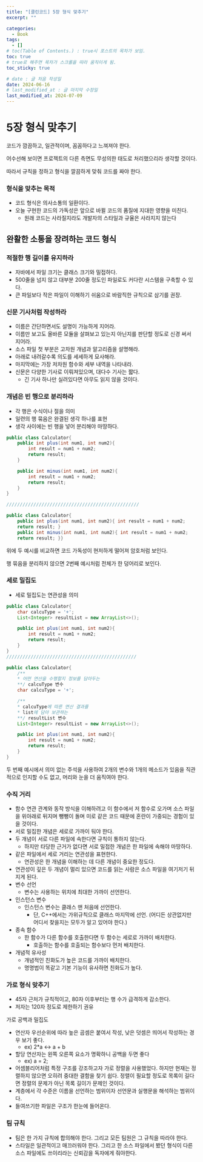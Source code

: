 ```yaml
---
title: "[클린코드] 5장 형식 맞추기"
excerpt: ""

categories:
  - Book
tags:
  - []
# toc(Table of Contents.) : true시 포스트의 목차가 보임.
toc: true
# true로 해주면 목차가 스크롤을 따라 움직이게 됨.
toc_sticky: true

# date : 글 처음 작성일
date: 2024-06-16
# last_modified_at : 글 마지막 수정일
last_modified_at: 2024-07-09
---
```


# 5장 형식 맞추기

코드가 깜끔하고, 일관적이며, 꼼꼼하다고 느껴져야 한다.

어수선해 보이면 프로젝트의 다른 측면도 무성의한 태도로 처리했으리라 생각할 것이다.

따라서 규칙을 정하고 형식을 깔끔하게 맞춰 코드를 짜야 한다.

### 형식을 맞추는 목적

- 코드 형식은 의사소통의 일환이다.
- 오늘 구현한 코드의 가독성은 앞으로 바뀔 코드의 품질에 지대한 영향을 미친다.
  - 원래 코드는 사라질지라도 개발자의 스타일과 규율은 사라지지 않는다

## 완활한 소통을 장려하는 코드 형식

### 적절한 행 길이를 유지하라

- 자바에서 파일 크기는 클래스 크기와 밀접하다.
- 500줄을 넘지 않고 대부분 200줄 정도인 파일로도 커다란 시스템을 구축할 수 있다.
- 큰 파일보다 작은 파일이 이해하기 쉬움으로 바람직한 규칙으로 삼기를 권장.

### 신문 기사처럼 작성하라

- 이름은 간단하면서도 설명이 가능하게 지어라.
- 이름만 보고도 올바른 모듈을 살펴보고 있는지 아닌지를 판단할 정도로 신경 써서 지어라.
- 소스 파일 첫 부분은 고차원 개념과 알고리즘을 설명해라.
- 아래로 내려갈수록 의도를 세세하게 묘사해라.
- 마지막에는 가장 저차원 함수와 세부 내역을 나타내라.
- 신문은 다양한 기사로 이뤄져있으며, 대다수 기사는 짧다.
  - 긴 기사 하나만 실려있다면 아무도 읽지 않을 것이다.

### 개념은 빈 행으로 분리하라

- 각 행은 수식이나 절을 의미
- 일련의 행 묶음은 완결된 생각 하나를 표현
- 생각 사이에는 빈 행을 넣어 분리해야 마땅하다.

```java
public class Calculator{
	public int plus(int num1, int num2){
		int result = num1 + num2;
		return result;
	}

	public int minus(int num1, int num2){
		int result = num1 + num2;
		return result;
	}
}

/////////////////////////////////////////////////

public class Calculator{
	public int plus(int num1, int num2){ int result = num1 + num2;
	return result; }
	public int minus(int num1, int num2){ int result = num1 + num2;
	return result; }}

```

위에 두 예시를 비교하면 코드 가독성이 현저하게 떨어져 암호처럼 보인다.

행 묶음을 분리하지 않으면 2번째 예시처럼 전체가 한 덩어리로 보인다.

### 세로 밀집도

- 세로 밀집도는 연관성을 의미

```java
public class Calculator{
	char calcuType = '+';
	List<Integer> resultList = new ArrayList<>();

	public int plus(int num1, int num2){
		int result = num1 + num2;
		return result;
	}
}
////////////////////////////////////////////////

public class Calculator{
	/**
	* 어떤 연산을 수행할지 정보를 담아두는
	**/ calcuType 변수
	char calcuType = '+';

	/**
	* calcuType에 따른 연산 결과를
	* list에 담아 보관하는
	**/ resultList 변수
	List<Integer> resultList = new ArrayList<>();

	public int plus(int num1, int num2){
		int result = num1 + num2;
		return result;
	}
}
```

두 번째 예시에서 의미 없는 주석을 사용하여 2개의 변수와 1개의 메소드가 있음을 직관적으로 인지할 수도 없고, 머리와 눈을 더 움직여야 한다.

### 수직 거리

- 함수 연관 관계와 동작 방식을 이해하려고 이 함수에서 저 함수로 오가며 소스 파일을 위아래로 뒤지며 뺑뺑이 돌며 미로 같은 코드 때문에 혼란이 가중되는 경험이 있을 것이다.
- 서로 밀집한 개념은 세로로 가까이 둬야 한다.
- 두 개념이 서로 다른 파일에 속한다면 규칙이 통하지 않는다.
  - 하지만 타당한 근거가 없다면 서로 밀접한 개념은 한 파일에 속해야 마땅하다.
- 같은 파일에서 세로 거리는 연관성을 표현한다.
  - 연관성은 한 개념을 이해하는 데 다른 개념이 중요한 정도다.
- 연관성이 깊은 두 개념이 멀리 있으면 코드를 읽는 사람은 소스 파일을 여기저기 뒤지게 된다.
- 변수 선언
  - 변수는 사용하는 위치에 최대한 가까이 선언한다.
- 인스턴스 변수
  - 인스턴스 변수는 클래스 맨 처음에 선언한다.
    - 단, C++에서는 가위규칙으로 클래스 마지막에 선언. (어디든 상관없지만 어디서 찾을지는 모두가 알고 있어야 한다.)
- 종속 함수
  - 한 함수가 다른 함수를 호출한다면 두 함수는 세로로 가까이 배치한다.
    - 호출하는 함수를 호출되는 함수보다 먼저 배치한다.
- 개념적 유사성
  - 개념적인 친화도가 높은 코드를 가까이 배치한다.
  - 명명법이 똑같고 기본 기능이 유사하면 친화도가 높다.

### 가로 형식 맞추기

- 45자 근처가 규칙적이고, 80자 이후부터는 행 수가 급격하게 감소한다.
- 저자는 120자 정도로 제한하기 권유

가로 공백과 밀집도

- 연산자 우선순위에 따라 높은 곱셈은 붙여서 작성, 낮은 덧셈은 띄어서 작성하는 경우 보기 좋다.
  - ex) 2\*a ↔ a + b
- 할당 연산자는 왼쪽 오른쪽 요소가 명확하니 공백을 두면 좋다
  - ex) a = 2;
- 어셈블리어처럼 특정 구조를 강조하고자 가로 정렬을 사용했었다. 하지만 현재는 정렬하지 않으면 오히려 중대한 결함을 찾기 쉽다. 정렬이 필요할 정도로 목록이 길다면 정렬의 문제가 아닌 목록 길이가 문제인 것이다.
- 계층에서 각 수준은 이름을 선언하는 범위이자 선언문과 실행문을 해석하는 범위이다.
- 들여쓰기한 파일은 구조가 한눈에 들어온다.

### 팀 규칙

- 팀은 한 가지 규칙에 합의해야 한다. 그리고 모든 팀원은 그 규칙을 따라야 한다.
- 스타일은 일관적이고 매끄러워야 한다. 그리고 한 소스 파일에서 봤던 형식이 다른 소스 파일에도 쓰이리라는 신뢰감을 독자에게 줘야한다.

